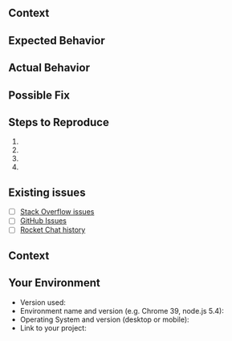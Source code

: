 <!--- Provide a general summary of the issue in the Title above -->

## Context
<!--- Provide a more detailed introduction to the issue itself, and why you consider it to be a bug -->

## Expected Behavior
<!--- Tell us what should happen -->

## Actual Behavior
<!--- Tell us what happens instead -->

## Possible Fix
<!--- Not obligatory, but suggest a fix or reason for the bug -->

## Steps to Reproduce
<!--- Provide a link to a live example, or an unambiguous set of steps to -->
<!--- reproduce this bug include code to reproduce, if relevant -->
1.
2.
3.
4.

## Existing issues
<!-- Have you searched for any existing issues or are their any similar issues that you've found? -->
- [ ] [Stack Overflow issues](http://stackoverflow.com/tags/hyperledger-composer)
- [ ] [GitHub Issues](https://github.com/hyperledger/composer/issues)
- [ ] [Rocket Chat history](https://chat.hyperledger.org/channel/composer)

<!-- please include any links to issues here -->

## Context
<!--- How has this bug affected you? What were you trying to accomplish? -->

## Your Environment
<!--- Include as many relevant details about the environment you experienced the bug in -->
* Version used:
* Environment name and version (e.g. Chrome 39, node.js 5.4):
* Operating System and version (desktop or mobile):
* Link to your project:
